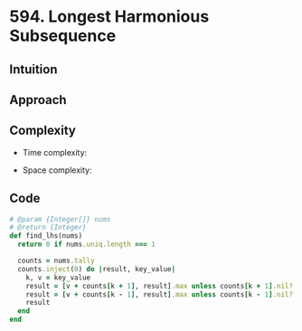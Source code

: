 # 594. Longest Harmonious Subsequence

## Intuition

## Approach
<!-- Describe your approach to solving the problem. -->

## Complexity

- Time complexity:
<!-- Add your time complexity here, e.g. $$O(n)$$ -->

- Space complexity:
<!-- Add your space complexity here, e.g. $$O(n)$$ -->

## Code

```ruby
# @param {Integer[]} nums
# @return {Integer}
def find_lhs(nums)
  return 0 if nums.uniq.length === 1

  counts = nums.tally
  counts.inject(0) do |result, key_value|
    k, v = key_value
    result = [v + counts[k + 1], result].max unless counts[k + 1].nil?
    result = [v + counts[k - 1], result].max unless counts[k - 1].nil?
    result
  end
end
```
